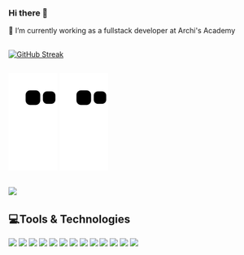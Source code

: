 ### Hi there 👋
🔭 I’m currently working as a fullstack developer at Archi's Academy

##
[![GitHub Streak](https://streak-stats.demolab.com?user=Nithisha-VK&theme=midnight-purple&hide_border=true&border_radius=4.4&date_format=M%20j%5B%2C%20Y%5D)](https://git.io/streak-stats)

## 


![snake gif](https://github.com/Nithisha-VK/Nithisha-VK/blob/output/github-contribution-grid-snake.svg#gh-dark-mode-only)
![snake gif](https://github.com/Nithisha-VK/Nithisha-VK/blob/output/github-contribution-grid-snake.svg#gh-light-mode-only)




## 



<!-- 
<a href="https://github.com/Nithisha-VK/github-readme-stats">
  <img align="center" src="https://github-readme-stats.vercel.app/api?username=Nithisha-VK&count_private=true&include_all_commits=true&show_icons=true&theme=midnight-purple" />
</a>
 -->




![](https://activity-graph.herokuapp.com/graph?username=Nithisha-VK&theme=redical)




<!--
**Nithisha-VK/Nithisha-VK** is a ✨ _special_ ✨ repository because its `README.md` (this file) appears on your GitHub profile.
Here are some ideas to get you started:

- 🔭 I’m currently working as a fullstack developer at Archi's Academy
- 🌱 I’m currently learning ...
- 👯 I’m looking to collaborate on ...
- 🤔 I’m looking for help with ...
- 💬 Ask me about ...
- 📫 How to reach me: ...
- 😄 Pronouns: ...
- ⚡ Fun fact: ...
-->
## 💻Tools & Technologies


[<img src="https://img.icons8.com/color/48/000000/react-native.png"/>](#)
[<img src="https://img.icons8.com/color/48/000000/nodejs.png"/>](#)
[<img src="https://img.icons8.com/color/48/000000/javascript--v1.png"/>](#)
[<img src="https://img.icons8.com/color/48/000000/typescript.png"/>](#)
[<img src="https://img.icons8.com/color/48/000000/sass.png"/>](#)
[<img src="https://img.icons8.com/color/48/000000/css3.png"/>](#)
[<img src="https://img.icons8.com/color/48/000000/postgreesql.png"/>](#)
[<img src="https://img.icons8.com/color/48/000000/docker.png"/>](#)
[<img src="https://img.icons8.com/color/48/000000/html-5--v2.png"/>](#)
[<img src="https://img.icons8.com/color/48/000000/amazon-web-services.png"/>](#)
[<img src="https://img.icons8.com/color/48/000000/jira.png"/>](#)
[<img src="https://img.icons8.com/color/48/000000/git.png"/>](#)
[<img src="https://img.icons8.com/color/48/000000/mongodb.png"/>](#)




